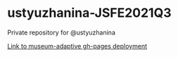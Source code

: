 # ustyuzhanina-JSFE2021Q3
Private repository for @ustyuzhanina

[Link to museum-adaptive gh-pages deployment](https://rolling-scopes-school.github.io/ustyuzhanina-JSFE2021Q3/museum-adaptive/)
